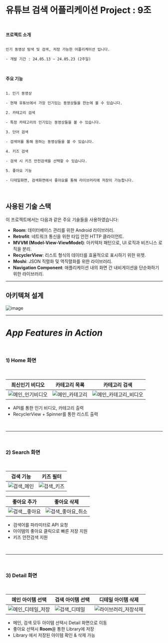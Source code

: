 #  유튜브 검색 어플리케이션 Project : 9조
<br>

 **프로젝트 소개**

```

인기 동영상 탐색 및 검색, 저장 가능한 어플리케이션 입니다.

- 개발 기간 : 24.05.13 ~ 24.05.23 (2주일)

```

</br>

 **주요 기능**

```

1. 인기 동영상 

- 현재 유튜브에서 가장 인기있는 동영상들을 한눈에 볼 수 있습니다.

2. 카테고리 검색

- 특정 카테고리의 인기있는 동영상들을 볼 수 있습니다. 

3. 단어 검색

- 검색어를 통해 원하는 동영상들을 볼 수 있습니다.

4. 키즈 검색

- 검색 시 키즈 안전검색을 선택할 수 있습니다.

5. 좋아요 기능

- 디테일화면, 검색화면에서 좋아요를 통해 라이브러리에 저장이 가능합니다.

```

</br>


## 사용된 기술 스택
이 프로젝트에서는 다음과 같은 주요 기술들을 사용하였습니다:
- **Room**: 데이터베이스 관리를 위한 Android 라이브러리.
- **Retrofit**: 네트워크 통신을 위한 타입 안전 HTTP 클라이언트.
- **MVVM (Model-View-ViewModel)**: 아키텍처 패턴으로, UI 로직과 비즈니스 로직을 분리.
- **RecyclerView**: 리스트 형식의 데이터를 효율적으로 표시하기 위한 위젯.
- **Moshi**: JSON 직렬화 및 역직렬화를 위한 라이브러리.
- **Navigation Component**: 애플리케이션 내의 화면 간 내비게이션을 단순화하기 위한 라이브러리.

---
## 아키텍쳐 설계
![image](https://github.com/NBC-YouTube/Youtube/assets/72172581/d3a74647-d857-4874-96f1-0663a287e914)


---

#  ***App Features in Action***

<br>

### 1) Home 화면 

<br>


|최신인기 비디오|카테고리 목록|카테고리 검색|
|---|---|---|
|![메인_인기비디오](https://github.com/NBC-YouTube/Youtube/assets/72172581/edaf8dc6-f414-4048-975e-0ec37771a2b9)|![메인_카테고리](https://github.com/NBC-YouTube/Youtube/assets/72172581/b5084869-48db-47ac-9fd1-421045b5c65e)|![메인_카테고리_비디오](https://github.com/NBC-YouTube/Youtube/assets/72172581/518790c0-cc17-419e-90f5-a47150323cd0)|

- API를 통한 인기 비디오, 카테고리 출력
- RecyclerView + Spinner를 통한 리스트 출력
<br>

---
<br>

### 2) Search 화면 

<br>

|검색 기능|키즈 필터|
|---|---|
|![검색_메인](https://github.com/NBC-YouTube/Youtube/assets/72172581/0a5bd7ca-a7cb-468b-a556-ed45dbb99a7c)|![검색_키즈](https://github.com/NBC-YouTube/Youtube/assets/72172581/0f397f94-dd81-40dd-b54e-20df2bc4e744)|

|좋아요 추가|좋아요 삭제|
|---|---|
|![검색__좋아요](https://github.com/NBC-YouTube/Youtube/assets/72172581/86de1a24-a472-47be-a498-7d0bde92fff5)|![검색_좋아요_취소](https://github.com/NBC-YouTube/Youtube/assets/72172581/1285b116-00ba-4984-8f97-660d9ffcb50f)|

- 검색어를 파라미터로 API 요청
- 아이템의 좋아요 클릭으로 빠른 저장 지원
- 키즈 안전검색 지원
<br>

---
<br>

### 3) Detail 화면

<br>

|메인 아이템 선택|검색 아이템 선택|디테일 아이템 삭제|
|---|---|---|
|![메인_디테일_저장](https://github.com/NBC-YouTube/Youtube/assets/72172581/62718b58-1b53-49a6-ab83-a49f354b703f)|![검색_디테일](https://github.com/NBC-YouTube/Youtube/assets/72172581/fa4596ca-3e45-44d3-b002-387b4606ca17)|![라이브러리_저장삭제](https://github.com/NBC-YouTube/Youtube/assets/72172581/9ed28fa1-297a-417e-8414-61c18aa90c9c)|

- 메인, 검색 모두 아이템 선택시 Detail 화면으로 이동
- 좋아요 선택시 **Room**을 통한 Library에 저장
- Library 에서 저장된 아이템 확인 & 삭제 가능




















